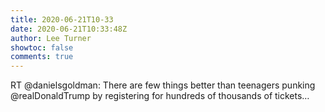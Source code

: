 ```yaml
---
title: 2020-06-21T10-33
date: 2020-06-21T10:33:48Z
author: Lee Turner
showtoc: false
comments: true
---
```


RT @danielsgoldman: There are few things better than teenagers punking @realDonaldTrump by registering for hundreds of thousands of tickets…

